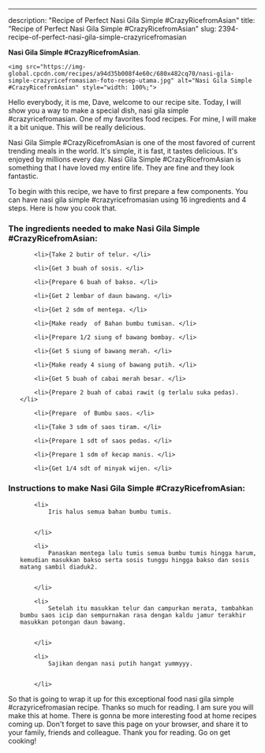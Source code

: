 ---
description: "Recipe of Perfect Nasi Gila Simple #CrazyRicefromAsian"
title: "Recipe of Perfect Nasi Gila Simple #CrazyRicefromAsian"
slug: 2394-recipe-of-perfect-nasi-gila-simple-crazyricefromasian

<p>
	<strong>Nasi Gila Simple #CrazyRicefromAsian</strong>. 
	
</p>
<p>
	
	<img src="https://img-global.cpcdn.com/recipes/a94d35b008f4e60c/680x482cq70/nasi-gila-simple-crazyricefromasian-foto-resep-utama.jpg" alt="Nasi Gila Simple #CrazyRicefromAsian" style="width: 100%;">
	
	
</p>
<p>
	Hello everybody, it is me, Dave, welcome to our recipe site. Today, I will show you a way to make a special dish, nasi gila simple #crazyricefromasian. One of my favorites food recipes. For mine, I will make it a bit unique. This will be really delicious.
</p>
	
<p>
	
</p>
<p>
	Nasi Gila Simple #CrazyRicefromAsian is one of the most favored of current trending meals in the world. It's simple, it is fast, it tastes delicious. It's enjoyed by millions every day. Nasi Gila Simple #CrazyRicefromAsian is something that I have loved my entire life. They are fine and they look fantastic.
</p>

<p>
To begin with this recipe, we have to first prepare a few components. You can have nasi gila simple #crazyricefromasian using 16 ingredients and 4 steps. Here is how you cook that.
</p>

<h3>The ingredients needed to make Nasi Gila Simple #CrazyRicefromAsian:</h3>

<ol>
	
		<li>{Take 2 butir of telur. </li>
	
		<li>{Get 3 buah of sosis. </li>
	
		<li>{Prepare 6 buah of bakso. </li>
	
		<li>{Get 2 lembar of daun bawang. </li>
	
		<li>{Get 2 sdm of mentega. </li>
	
		<li>{Make ready  of Bahan bumbu tumisan. </li>
	
		<li>{Prepare 1/2 siung of bawang bombay. </li>
	
		<li>{Get 5 siung of bawang merah. </li>
	
		<li>{Make ready 4 siung of bawang putih. </li>
	
		<li>{Get 5 buah of cabai merah besar. </li>
	
		<li>{Prepare 2 buah of cabai rawit (g terlalu suka pedas). </li>
	
		<li>{Prepare  of Bumbu saos. </li>
	
		<li>{Take 3 sdm of saos tiram. </li>
	
		<li>{Prepare 1 sdt of saos pedas. </li>
	
		<li>{Prepare 1 sdm of kecap manis. </li>
	
		<li>{Get 1/4 sdt of minyak wijen. </li>
	
</ol>
<p>
	
</p>

<h3>Instructions to make Nasi Gila Simple #CrazyRicefromAsian:</h3>

<ol>
	
		<li>
			Iris halus semua bahan bumbu tumis.
			
			
		</li>
	
		<li>
			Panaskan mentega lalu tumis semua bumbu tumis hingga harum, kemudian masukkan bakso serta sosis tunggu hingga bakso dan sosis matang sambil diaduk2.
			
			
		</li>
	
		<li>
			Setelah itu masukkan telur dan campurkan merata, tambahkan bumbu saos icip dan sempurnakan rasa dengan kaldu jamur terakhir masukkan potongan daun bawang.
			
			
		</li>
	
		<li>
			Sajikan dengan nasi putih hangat yummyyy.
			
			
		</li>
	
</ol>

<p>
	
</p>

<p>
	So that is going to wrap it up for this exceptional food nasi gila simple #crazyricefromasian recipe. Thanks so much for reading. I am sure you will make this at home. There is gonna be more interesting food at home recipes coming up. Don't forget to save this page on your browser, and share it to your family, friends and colleague. Thank you for reading. Go on get cooking!
</p>
